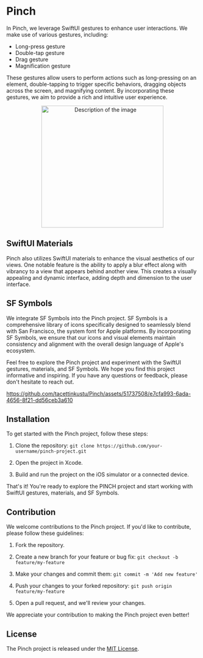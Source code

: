 # Pinch

In Pinch, we leverage SwiftUI gestures to enhance user interactions. We make use of various gestures, including:

- Long-press gesture
- Double-tap gesture
- Drag gesture
- Magnification gesture

These gestures allow users to perform actions such as long-pressing on an element, double-tapping to trigger specific behaviors, dragging objects across the screen, and magnifying content. By incorporating these gestures, we aim to provide a rich and intuitive user experience.

<p align="center">
  <img src="https://github.com/tacettinkustu/PINCH/assets/51737508/fe696032-99ce-4a6d-8ceb-935d3762b65f" alt="Description of the image" width="320">
</p>

## SwiftUI Materials

Pinch also utilizes SwiftUI materials to enhance the visual aesthetics of our views. One notable feature is the ability to apply a blur effect along with vibrancy to a view that appears behind another view. This creates a visually appealing and dynamic interface, adding depth and dimension to the user interface.

## SF Symbols

We integrate SF Symbols into the Pinch project. SF Symbols is a comprehensive library of icons specifically designed to seamlessly blend with San Francisco, the system font for Apple platforms. By incorporating SF Symbols, we ensure that our icons and visual elements maintain consistency and alignment with the overall design language of Apple's ecosystem.

Feel free to explore the Pinch project and experiment with the SwiftUI gestures, materials, and SF Symbols. We hope you find this project informative and inspiring. If you have any questions or feedback, please don't hesitate to reach out.


https://github.com/tacettinkustu/Pinch/assets/51737508/e7cfa993-6ada-4656-8f21-dd56ceb3a610


## Installation

To get started with the Pinch project, follow these steps:

1. Clone the repository:
```git clone https://github.com/your-username/pinch-project.git```

2. Open the project in Xcode.

3. Build and run the project on the iOS simulator or a connected device.

That's it! You're ready to explore the PINCH project and start working with SwiftUI gestures, materials, and SF Symbols.

## Contribution

We welcome contributions to the Pinch project. If you'd like to contribute, please follow these guidelines:

1. Fork the repository.

2. Create a new branch for your feature or bug fix:
```git checkout -b feature/my-feature```

3. Make your changes and commit them:
```git commit -m 'Add new feature'```

4. Push your changes to your forked repository:
```git push origin feature/my-feature```

5. Open a pull request, and we'll review your changes.

We appreciate your contribution to making the Pinch project even better!

## License

The Pinch project is released under the [MIT License](LICENSE).
